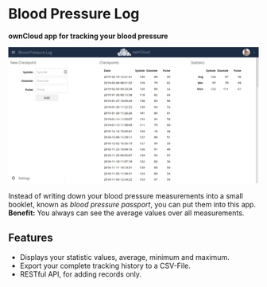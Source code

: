 # Blood Pressure Log

**ownCloud app for tracking your blood pressure**

![](https://raw.githubusercontent.com/alfredbuehler/bplog/master/screenshots/main.png)

Instead of writing down your blood pressure measurements into a small booklet, known as *blood pressure passport*, you can put them into this app. **Benefit:** You always can see the average values over all measurements.

## Features
* Displays your statistic values, average, minimum and maximum.
* Export your complete tracking history to a CSV-File.
* RESTful API, for adding records only.
